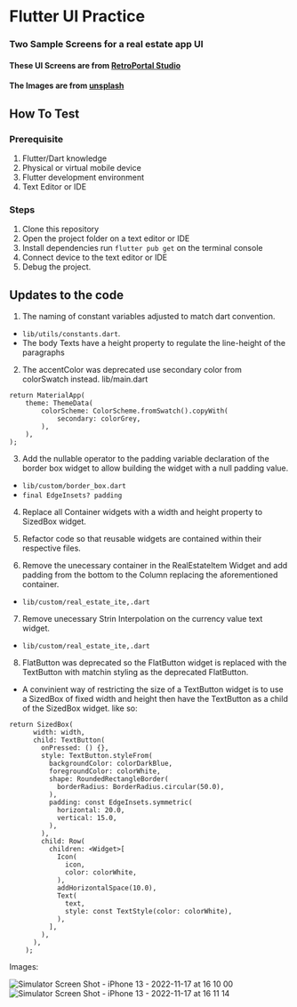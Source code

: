 # Flutter UI Practice
### Two Sample Screens for a real estate app UI

#### These UI Screens are from [RetroPortal Studio](https://www.youtube.com/c/RetroPortalStudio)
#### The Images are from [unsplash](https://unsplash.com/)

## How To Test
### Prerequisite
1. Flutter/Dart knowledge
2. Physical or virtual mobile device
3. Flutter development environment
4. Text Editor or IDE

### Steps
1. Clone this repository
2. Open the project folder on a text editor or IDE
3. Install dependencies run `flutter pub get` on the terminal console
4. Connect device to the text editor or IDE
5. Debug the project.

## Updates to the code

1. The naming of constant variables adjusted to match dart convention. 
* `lib/utils/constants.dart`.
* The body Texts have a height property to regulate the line-height of the paragraphs

2. The accentColor was deprecated use secondary color from colorSwatch instead. lib/main.dart

~~~~
return MaterialApp(
    theme: ThemeData(
        colorScheme: ColorScheme.fromSwatch().copyWith(
            secondary: colorGrey,
        ),
    ),
);
~~~~

3. Add the nullable operator to the padding variable declaration of the border box widget to allow building the widget with a null padding value.
* `lib/custom/border_box.dart`
* `final EdgeInsets? padding`

4. Replace all Container widgets with a width and height property to SizedBox widget.

5. Refactor code so that reusable widgets are contained within their respective files.

6. Remove the unecessary container in the RealEstateItem Widget and add padding from the bottom to the Column replacing the aforementioned
 container.
* `lib/custom/real_estate_ite,.dart`

7. Remove unecessary Strin Interpolation on the currency value text widget.
* `lib/custom/real_estate_ite,.dart`

8. FlatButton was deprecated so the FlatButton widget is replaced with the TextButton with matchin styling as the deprecated FlatButton.
* A convinient way of restricting the size of a TextButton widget is to use a SizedBox of fixed width and height then have the TextButton as a child of the SizedBox widget. like so:

~~~
return SizedBox(
      width: width,
      child: TextButton(
        onPressed: () {},
        style: TextButton.styleFrom(
          backgroundColor: colorDarkBlue,
          foregroundColor: colorWhite,
          shape: RoundedRectangleBorder(
            borderRadius: BorderRadius.circular(50.0),
          ),
          padding: const EdgeInsets.symmetric(
            horizontal: 20.0,
            vertical: 15.0,
          ),
        ),
        child: Row(
          children: <Widget>[
            Icon(
              icon,
              color: colorWhite,
            ),
            addHorizontalSpace(10.0),
            Text(
              text,
              style: const TextStyle(color: colorWhite),
            ),
          ],
        ),
      ),
    );
~~~

Images:

![Simulator Screen Shot - iPhone 13 - 2022-11-17 at 16 10 00](https://user-images.githubusercontent.com/98651593/202442870-a301e665-7c71-4c9d-ba7e-c09cfede4c14.png)
![Simulator Screen Shot - iPhone 13 - 2022-11-17 at 16 11 14](https://user-images.githubusercontent.com/98651593/202442922-7c1e6a2c-1a7a-46b9-82a3-64c90c3b1fe0.png)



